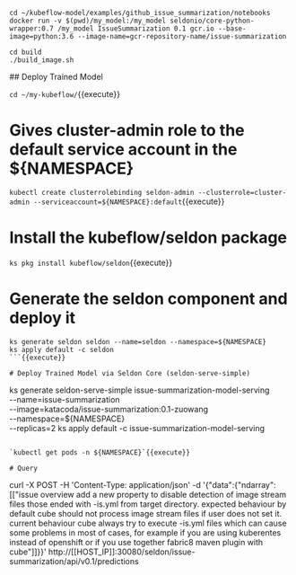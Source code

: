 ```
cd ~/kubeflow-model/examples/github_issue_summarization/notebooks
docker run -v $(pwd)/my_model:/my_model seldonio/core-python-wrapper:0.7 /my_model IssueSummarization 0.1 gcr.io --base-image=python:3.6 --image-name=gcr-repository-name/issue-summarization

cd build
./build_image.sh
```

## Deploy Trained Model

`cd ~/my-kubeflow/`{{execute}}

# Gives cluster-admin role to the default service account in the ${NAMESPACE}
`kubectl create clusterrolebinding seldon-admin --clusterrole=cluster-admin --serviceaccount=${NAMESPACE}:default`{{execute}}

# Install the kubeflow/seldon package
`ks pkg install kubeflow/seldon`{{execute}}


# Generate the seldon component and deploy it
```
ks generate seldon seldon --name=seldon --namespace=${NAMESPACE}
ks apply default -c seldon
```{{execute}}

# Deploy Trained Model via Seldon Core (seldon-serve-simple)

```
ks generate seldon-serve-simple issue-summarization-model-serving \
  --name=issue-summarization \
  --image=katacoda/issue-summarization:0.1-zuowang \
  --namespace=${NAMESPACE} \
  --replicas=2
ks apply default -c issue-summarization-model-serving
```{{execute}}

`kubectl get pods -n ${NAMESPACE}`{{execute}}

# Query

```
curl -X POST -H 'Content-Type: application/json' -d '{"data":{"ndarray":[["issue overview add a new property to disable detection of image stream files those ended with -is.yml from target directory. expected behaviour by default cube should not process image stream files if user does not set it. current behaviour cube always try to execute -is.yml files which can cause some problems in most of cases, for example if you are using kuberentes instead of openshift or if you use together fabric8 maven plugin with cube"]]}}' http://[[HOST_IP]]:30080/seldon/issue-summarization/api/v0.1/predictions
```{{execute}}
